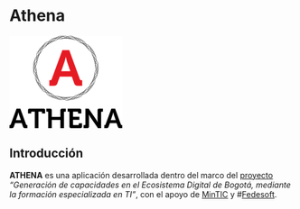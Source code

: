 # Athena

![Athena_Logo](https://github.com/edwannes/Athena/blob/master/unnamed.png)

## Introducción

**ATHENA** es una aplicación desarrollada dentro del marco del [proyecto](https://fedesoft.org/talentobogota/) *“Generación de capacidades en el Ecosistema Digital de Bogotá, mediante la formación especializada en TI”*, con el apoyo de [MinTIC](http://www.mintic.gov.co/portal/604/w3-channel.html) y #[Fedesoft](https://fedesoft.org/).


